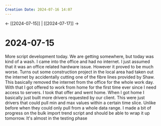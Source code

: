 ```yaml
---
Creation Date: 2024-07-16 14:07
---
```


<- [[2024-07-15]] | [[2024-07-17]]  ->

# 2024-07-15
More script development today. We are getting somewhere, but today was kind of a
wash. I came into the office and had no internet. I just assumed that it was an
office related hardware issue. However it proved to be much worse. Turns out
some construction project in the local area had taken out the internet by
accidentally cutting one of the fibre lines provided by Shaw. This basically
removed the internet from the office for the whole work day. With that I got
offered to work from home for the first time ever since I need access to
servers. I took that offer and went home. When I got home I basically just built
more drivers requested by our client. This were just drivers that could pull min
and max values within a certain time slice. Unlike before when they could only
pull from a whole data range. I made a bit of progress on the bulk import trend
script and should be able to wrap it up tomorrow. It's almost in the testing
phase